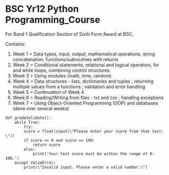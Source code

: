 # BSC Yr12 Python Programming_Course
For Band 1 Qualification Section of Sixth Form Award at BSC.

Contains:
1. Week 1 = Data types, input, output, mathematical operations, string concatenation, functions/subroutines with returns
2. Week 2 = Conditional statements, relational and logical operators, for and while loops, combining control structures.
3. Week 3 = Using modules (math, time, random)
4. Week 4 = Data structures - lists, dictionaries and tuples ; returning multiple values from a functions ; validation and error handling
5. Week 5 = Continuation of Week 4 
6. Week 6 = Reading/Writing from files - txt and csv ; handling exceptions
7. Week 7 = Using Object-Oriented Programming (OOP) and databases (done over several weeks)

```
def gradeValidate():
    while True:
        try:
        score = float(input(\"Please enter your score from that test: \"))
        if score >= 0 and score <= 100:
            return score
        else:
            print('Your test score must be within the range of 0-100.')
    except ValueError:
        print(\"Invalid input. Please enter a valid number.\")
```
